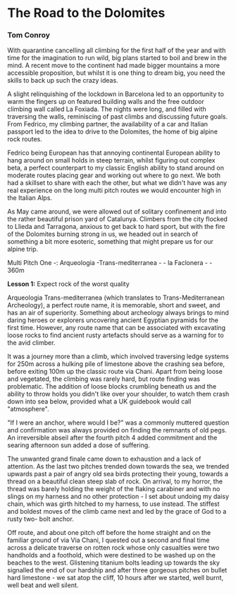 # The Road to the Dolomites
### Tom Conroy

With quarantine cancelling all climbing for the first half of the year and with time for the imagination to run wild, big plans started to boil and brew in the mind. A recent move to the continent had made bigger mountains a more accessible proposition, but whilst it is one thing to dream big, you need the skills to back up such the crazy ideas.

A slight relinquishing of the lockdown in Barcelona led to an opportunity to warm the fingers up on featured building walls and the free outdoor climbing wall called La Foxiada. The nights were long, and filled with traversing the walls, reminiscing of past climbs and discussing future goals. From Fedrico, my climbing partner, the availability of a car and Italian passport led to the idea to drive to the Dolomites, the home of big alpine rock routes.

Fedrico being European has that annoying continental European ability to hang around on small holds in steep terrain, whilst figuring out complex beta, a perfect counterpart to my classic English ability to stand around on moderate routes placing gear and working out where to go next. We both had a skillset to share with each the other, but what we didn't have was any real experience on the long multi pitch routes we would encounter high in the Italian Alps.

As May came around, we were allowed out of solitary confinement and into the rather beautiful prison yard of Catalunya. Climbers from the city flocked to Llieda and Tarragona, anxious to get back to hard sport, but with the fire of the Dolomites burning strong in us, we headed out in search of something a bit more esoteric, something that might prepare us for our alpine trip.

Multi Pitch One -: Arqueologia -Trans-mediterranea - - la Faclonera - - 360m

**Lesson 1:** Expect rock of the worst quality

Arqueologia Trans-mediterranea (which translates to Trans-Mediterranean Archeology), a perfect route name, it is memorable, short and sweet, and has an air of superiority. Something about archeology always brings to mind daring heroes or explorers uncovering ancient Egyptian pyramids for the first time. However, any route name that can be associated with excavating loose rocks to find ancient rusty artefacts should serve as a warning for to the avid climber.

It was a journey more than a climb, which involved traversing ledge systems for 250m across a hulking pile of limestone above the crashing sea before, before exiting 100m up the classic route via Chani. Apart from being loose and vegetated, the climbing was rarely hard, but route finding was problematic. The addition of loose blocks crumbling beneath us and the ability to throw holds you didn't like over your shoulder, to watch them crash down into sea below, provided what a UK guidebook would call "atmosphere".

"If I were an anchor, where would I be?" was a commonly muttered question and confirmation was always provided on finding the remnants of old pegs. An irreversible abseil after the fourth pitch 4 added commitment and the searing afternoon sun added a dose of suffering.

The unwanted grand finale came down to exhaustion and a lack of attention. As the last two pitches trended down towards the sea, we trended upwards past a pair of angry old sea birds protecting their young, towards a thread on a beautiful clean steep slab of rock. On arrival, to my horror, the thread was barely holding the weight of the flaking carabiner and with no slings on my harness and no other protection - I set about undoing my daisy chain, which was girth hitched to my harness, to use instead. The stiffest and boldest moves of the climb came next and led by the grace of God to a rusty two- bolt anchor.

Off route, and about one pitch off before the home straight and on the familiar ground of via Via Chani, I quested out a second and final time across a delicate traverse on rotten rock whose only casualties were two handholds and a foothold, which were destined to be washed up on the beaches to the west. Glistening titanium bolts leading up towards the sky signalled the end of our hardship and after three gorgeous pitches on bullet hard limestone - we sat atop the cliff, 10 hours after we started, well burnt, well beat and well silent.
